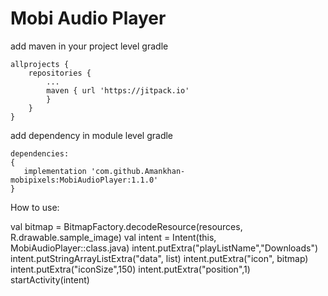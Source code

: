 # Mobi Audio Player
add maven in your project level gradle
````
allprojects {
	repositories {
		...
		maven { url 'https://jitpack.io' 
		}
	}
}
````
add dependency in module level gradle
````
dependencies:
{
   implementation 'com.github.Amankhan-mobipixels:MobiAudioPlayer:1.1.0'
}

````
How to use:

val bitmap = BitmapFactory.decodeResource(resources, R.drawable.sample_image)
	val intent = Intent(this, MobiAudioPlayer::class.java)
        intent.putExtra("playListName","Downloads")
        intent.putStringArrayListExtra("data", list)
	intent.putExtra("icon", bitmap)
        intent.putExtra("iconSize",150)
	intent.putExtra("position",1)
        startActivity(intent)
   
